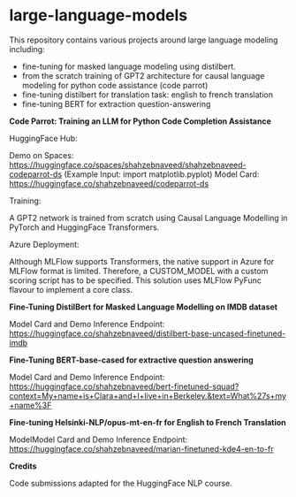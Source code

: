 # large-language-models

This repository contains various projects around large language modeling including:

- fine-tuning for masked language modeling using distilbert.
- from the scratch training of GPT2 architecture for causal language modeling for python code assistance (code parrot)
- fine-tuning distilbert for translation task: english to french translation
- fine-tuning BERT for extraction question-answering



**Code Parrot: Training an LLM for Python Code Completion Assistance**

HuggingFace Hub:

Demo on Spaces: https://huggingface.co/spaces/shahzebnaveed/shahzebnaveed-codeparrot-ds (Example Input: import matplotlib.pyplot)
Model Card: https://huggingface.co/shahzebnaveed/codeparrot-ds

Training:

A GPT2 network is trained from scratch using Causal Language Modelling in PyTorch and HuggingFace Transformers.

Azure Deployment:

Although MLFlow supports Transformers, the native support in Azure for MLFlow format is limited. Therefore, a CUSTOM_MODEL with a custom scoring script has to be specified. This solution uses MLFlow PyFunc flavour to implement a core class.

**Fine-Tuning DistilBert for Masked Language Modelling on IMDB dataset**

Model Card and Demo Inference Endpoint:  https://huggingface.co/shahzebnaveed/distilbert-base-uncased-finetuned-imdb

**Fine-Tuning BERT-base-cased for extractive question answering**

Model Card and Demo Inference Endpoint: https://huggingface.co/shahzebnaveed/bert-finetuned-squad?context=My+name+is+Clara+and+I+live+in+Berkeley.&text=What%27s+my+name%3F

**Fine-tuning Helsinki-NLP/opus-mt-en-fr for English to French Translation**

ModelModel Card and Demo Inference Endpoint: https://huggingface.co/shahzebnaveed/marian-finetuned-kde4-en-to-fr

**Credits**

Code submissions adapted for the HuggingFace NLP course.
